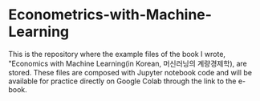 # Econometrics-with-Machine-Learning
This is the repository where the example files of the book I wrote, "Economics with Machine Learning(in Korean, 머신러닝의 계량경제학), are stored. These files are composed with Jupyter notebook code and will be available for practice directly on Google Colab through the link to the e-book.
